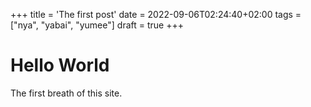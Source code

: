 +++
title = 'The first post'
date = 2022-09-06T02:24:40+02:00
tags = ["nya", "yabai", "yumee"]
draft = true
+++

# Hello World
The first breath of this site.